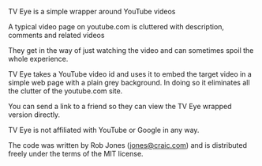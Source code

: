 TV Eye is a simple wrapper around YouTube videos

A typical video page on youtube.com is cluttered with description, comments and related videos

They get in the way of just watching the video and can sometimes spoil the whole
experience.

TV Eye takes a YouTube video id and uses it to embed the target video in a simple
web page with a plain grey background. In doing so it eliminates all the clutter
of the youtube.com site.

You can send a link to a friend so they can view the TV Eye wrapped version directly.

TV Eye is not affiliated with YouTube or Google in any way.

The code was written by Rob Jones (jones@craic.com) and is distributed freely under the
terms of the MIT license.



